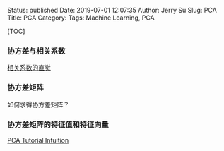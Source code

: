Status: published
Date: 2019-07-01 12:07:35
Author: Jerry Su
Slug: PCA
Title: PCA
Category: 
Tags: Machine Learning, PCA

[TOC]

### 协方差与相关系数

[相关系数的直觉](https://www.zhihu.com/question/20852004/answer/134902061)

### 协方差矩阵

如何求得协方差矩阵？

### 协方差矩阵的特征值和特征向量

[PCA Tutorial Intuition](https://www.cs.princeton.edu/picasso/mats/PCA-Tutorial-Intuition_jp.pdf)